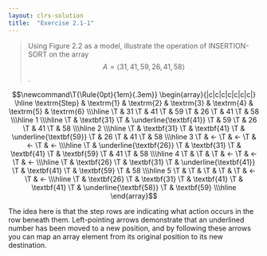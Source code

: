 ```yaml
---
layout: clrs-solution
title:  "Exercise 2.1-1"
---
```

>Using Figure 2.2 as a model, illustrate the operation of INSERTION-SORT on the array $$A = \langle 31, 41, 59, 26, 41, 58 \rangle$$.

$$\newcommand\T{\Rule{0pt}{1em}{.3em}}
\begin{array}{|c|c|c|c|c|c|c|}
\hline \textrm{Step} & \textrm{1} & \textrm{2} & \textrm{3} & \textrm{4} & \textrm{5} & \textrm{6} \\\hline
 \T & 31 \T & 41 \T & 59 \T & 26 \T & 41 \T & 58 \\\hline
1  \\\hline
 \T & \textbf{31} \T & \underline{\textbf{41}} \T & 59 \T & 26 \T & 41 \T & 58 \\\hline
2  \\\hline
 \T & \textbf{31} \T & \textbf{41} \T & \underline{\textbf{59}} \T & 26 \T & 41 \T & 58 \\\hline
3 \T & 	← \T & 	← \T & 	← \T & 	←  \\\hline
 \T & \underline{\textbf{26}} \T & \textbf{31} \T & \textbf{41} \T & \textbf{59} \T & 41 \T & 58 \\\hline
4 \T &  \T &  \T & 	← \T & 	← \T & 	← \\\hline
 \T & \textbf{26} \T & \textbf{31} \T & \underline{\textbf{41}} \T & \textbf{41} \T & \textbf{59} \T & 58 \\\hline
5 \T &  \T &  \T &  \T &  \T & 	← \T & 	← \\\hline
\T & \textbf{26} \T & \textbf{31} \T & \textbf{41} \T & \textbf{41} \T & \underline{\textbf{58}} \T & \textbf{59} \\\hline
\end{array}$$

The idea here is that the step rows are indicating what action occurs in the row beneath them. Left-pointing arrows demonstrate that an underlined number has been moved to a new position, and by following these arrows you can map an array element from its original position to its new destination.